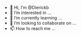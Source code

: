 - 👋 Hi, I’m @Dierickb
- 👀 I’m interested in ...
- 🌱 I’m currently learning ...
- 💞️ I’m looking to collaborate on ...
- 📫 How to reach me ...

<!---
Dierickb/Dierickb is a ✨ special ✨ repository because its `README.md` (this file) appears on your GitHub profile.
You can click the Preview link to take a look at your changes.
--->


